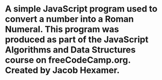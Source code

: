 # A simple JavaScript program used to convert a number into a Roman Numeral. This program was produced as part of the JavaScript Algorithms and Data Structures course on freeCodeCamp.org. Created by Jacob Hexamer.
